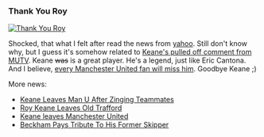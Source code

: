 ### Thank You Roy

<a href='http://manutd.com'><img class='c' src='http://aldi.kriwil.com/wp-content/thankyoukeane.gif' alt='Thank You Roy' /></a>

Shocked, that what I felt after read the news from [yahoo](http://news.yahoo.com/s/ap/20051118/ap_on_sp_so_ne/soc_man_united_keane;_ylt=Ah0Y8VaPD7UO_N6RAxTmdFkLMxIF;_ylu=X3oDMTA5aHJvMDdwBHNlYwN5bmNhdA--). Still don't know why, but I guess it's somehow related to [Keane's pulled off comment from MUTV](http://soccernet.espn.go.com/news/story?id=347782&cc=4716). Keane <del>was</del> is a great player. He's a legend, just like Eric Cantona. And I believe, [every Manchester United fan will miss him](http://www.manutd.com/news/fullstory.sps?inewsid=272472). Goodbye Keane ;)

More news:

- [Keane Leaves Man U After Zinging Teammates](http://news.yahoo.com/s/ap/20051118/ap_on_sp_so_ne/soc_man_united_keane;_ylt=Ah0Y8VaPD7UO_N6RAxTmdFkLMxIF;_ylu=X3oDMTA5aHJvMDdwBHNlYwN5bmNhdA--)
- [Roy Keane Leaves Old Trafford](http://www.manutd.com/news/fullstory.sps?iNewsid=272449&itype=466&icategoryid=120)
- [Keane leaves Manchester United](http://soccernet.espn.go.com/news/story?id=349449&cc=4716)
- [Beckham Pays Tribute To His Former Skipper](http://www.manutd.com/news/fullstory.sps?inewsid=272478)

<!-- {"time": "2005-11-19 01:31:51", "title": "Thank You Roy"} -->
